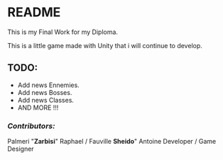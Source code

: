 # README #

This is my Final Work for my Diploma.

This is a little game made with Unity that i will continue to develop.


## **TODO:** ##

- Add news Ennemies.
- Add news Bosses.
- Add news Classes.
- AND MORE !!!



### *Contributors:* ###

Palmeri "**Zarbisi**" Raphael /
Fauville **Sheido**" Antoine
Developer / Game Designer